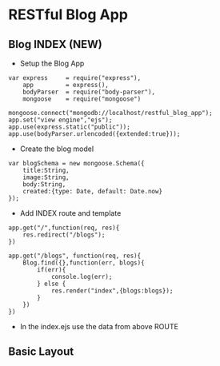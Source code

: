 # RESTful Blog App
## Blog INDEX (NEW)
* Setup the Blog App
```
var express     = require("express"),
    app         = express(),
    bodyParser  = require("body-parser"),
    mongoose    = require("mongoose")

mongoose.connect("mongodb://localhost/restful_blog_app");
app.set("view engine","ejs");
app.use(express.static("public"));
app.use(bodyParser.urlencoded({extended:true}));

```
* Create the blog model
```
var blogSchema = new mongoose.Schema({
    title:String,
    image:String,
    body:String,
    created:{type: Date, default: Date.now}
});
```
* Add INDEX route and template
```
app.get("/",function(req, res){
    res.redirect("/blogs");
})

app.get("/blogs", function(req, res){
    Blog.find({},function(err, blogs){
        if(err){
            console.log(err);
        } else {
            res.render("index",{blogs:blogs});
        }
    })
})
```
* In the index.ejs use the data from above ROUTE

## Basic Layout
